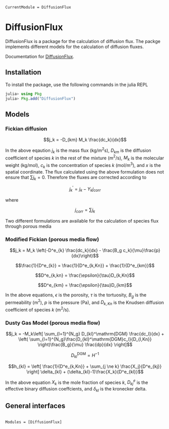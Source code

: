 ```@meta
CurrentModule = DiffusionFlux
```

# DiffusionFlux
DiffusionFlux is a package for the calculation of diffusion flux. The packge implements different models for the calculation
of diffusion fluxes.

Documentation for [DiffusionFlux](https://github.com/vinodjanardhanan/DiffusionFlux.jl).

## Installation
To install the package, use the following commands in the julia REPL
```julia
julia> using Pkg
julia> Pkg.add("DiffusionFlux")
```


## Models
### Fickian diffusion
```math
j_k = -D_{km} M_k \frac{dc_k}{dx}
```
In the above eqaution $j_k$ is the mass flux (kg/m$^2$s), $D_{km}$ is the diffusion coefficient of species $k$ in the rest of the mixture (m$^2$/s), $M_k$ is the molecular weight (kg/mol), $c_k$ is the concentration of species $k$ (mol/m$^3$), and $x$ is the spatial coordinate.  The flux calculated using the above formulation does not ensure that $\sum j_k = 0$. Therefore the fluxes are corrected according to 
```math
j_k^{\prime} = j_k - Y_k j_{corr}
```
where
```math
j_{corr} = \sum j_k
```

Two different formulations are available for the calculation of species flux through porous media
### Modified Fickian (porous media flow)
```math
j_k = M_k \left(-D^e_{k} \frac{dc_k}{dx} - \frac{B_g c_k}{\mu}\frac{p}{dx}\right)
```
```math
\frac{1}{D^e_{k}} = \frac{1}{D^e_{k,Kn}} + \frac{1}{D^e_{km}}
```
```math
D^e_{k,kn} = \frac{\epsilon}{\tau}D_{k,Kn}
```
```math
D^e_{km} = \frac{\epsilon}{\tau}D_{km}
```
In the above equations, $\epsilon$ is the porosity, $\tau$ is the tortuosity, $B_g$ is the permeability  (m$^2$), $p$ is the pressure (Pa), and $D_{k,Kn}$ is the Knudsen diffusion coefficient of species $k$ (m$^2$/s).
### Dusty Gas Model (porous media flow)

```math
j_k = -M_k\left[ \sum_{l=1}^{N_g} D_{kl}^\mathrm{DGM} \frac{dc_l}{dx} + \left( \sum_{l=1}^{N_g}\frac{D_{kl}^\mathrm{DGM}c_l}{D_{l,Kn}} \right)\frac{B_g}{\mu} \frac{dp}{dx}  \right]
```
```math
D_{kl}^\mathrm{DGM} = H^{-1}
```
```math
h_{kl} = \left[ \frac{1}{D^e_{k,Kn}} + \sum_{j \ne k} \frac{X_j}{D^e_{kj}} \right] \delta_{kl} + (\delta_{kl}-1)\frac{X_k}{D^e_{kl}}
```
In the above equation $X_k$ is the mole fraction of species $k$, $D^e_{kj}$ is the effective binary diffusion coeffcients, and $\delta_{kl}$ is the kronecker delta.
## General interfaces
```@index
```

```@autodocs
Modules = [DiffusionFlux]
```
